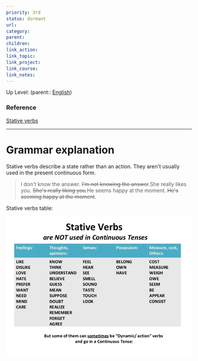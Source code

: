 ```yaml
---
priority: 3rd
status: dormant
url: 
category: 
parent: 
children: 
link_action: 
link_topic: 
link_project: 
link_course: 
link_notes: 
---
```

Up Level: (parent:: [English](English.md))


### Reference

[Stative verbs](https://learnenglish.britishcouncil.org/grammar/b1-b2-grammar/stative-verbs)

---
# Grammar explanation

Stative verbs describe a state rather than an action. They aren't usually used in the present continuous form.

> I don't know the answer. ~~I'm not knowing the answer~~.She really likes you. ~~She's really liking you~~.He seems happy at the moment. ~~He's seeming happy at the moment~~.
> 

Stative verbs table:

![](Static%20verb/Untitled.png)
